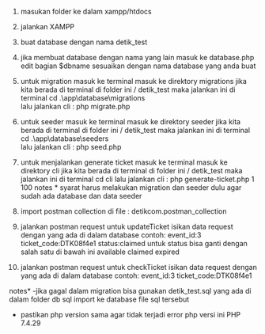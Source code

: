 1. masukan folder ke dalam xampp/htdocs
2. jalankan XAMPP
3. buat database dengan nama detik_test
4. jika membuat database dengan nama yang lain masuk ke database.php
   edit bagian $dbname sesuaikan dengan nama database yang anda buat
5. untuk migration
   masuk ke terminal masuk ke direktory migrations
   jika kita berada di terminal di folder ini / detik_test
   maka jalankan ini di terminal cd .\app\database\migrations\
    lalu jalankan cli : php migrate.php
6. untuk seeder
   masuk ke terminal masuk ke direktory seeder
   jika kita berada di terminal di folder ini / detik_test
   maka jalankan ini di terminal cd .\app\database\seeders\
    lalu jalankan cli : php seed.php

7. untuk menjalankan generate ticket
   masuk ke terminal masuk ke direktory cli
   jika kita berada di terminal di folder ini / detik_test
   maka jalankan ini di terminal cd cli
   lalu jalankan cli : php generate-ticket.php 1 100
   notes \* syarat harus melakukan migration dan seeder dulu
   agar sudah ada database dan data seeder

8. import postman collection di file : detikcom.postman_collection
9. jalankan postman request untuk updateTicket
   isikan data request dengan yang ada di dalam database
   contoh:
   event_id:3
   ticket_code:DTK08f4e1
   status:claimed
   untuk status bisa ganti dengan salah satu di bawah ini
   available
   claimed
   expired

10. jalankan postman request untuk checkTicket
    isikan data request dengan yang ada di dalam database
    contoh:
    event_id:3
    ticket_code:DTK08f4e1

notes*
-jika gagal dalam migration bisa gunakan detik_test.sql
yang ada di dalam folder db sql
import ke database file sql tersebut

- pastikan php version sama agar tidak terjadi error
  php versi ini PHP 7.4.29

